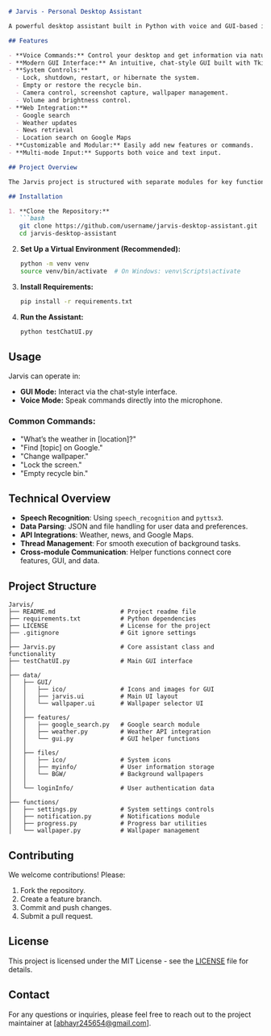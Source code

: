 ```markdown
# Jarvis - Personal Desktop Assistant

A powerful desktop assistant built in Python with voice and GUI-based interactions. Jarvis integrates web search, system automation, multimedia control, and more.

## Features

- **Voice Commands:** Control your desktop and get information via natural voice commands.
- **Modern GUI Interface:** An intuitive, chat-style GUI built with Tkinter.
- **System Controls:**
  - Lock, shutdown, restart, or hibernate the system.
  - Empty or restore the recycle bin.
  - Camera control, screenshot capture, wallpaper management.
  - Volume and brightness control.
- **Web Integration:**
  - Google search
  - Weather updates
  - News retrieval
  - Location search on Google Maps
- **Customizable and Modular:** Easily add new features or commands.
- **Multi-mode Input:** Supports both voice and text input.

## Project Overview

The Jarvis project is structured with separate modules for key functionalities, such as voice commands, GUI control, and web-based interactions, ensuring an organized and scalable codebase.

## Installation

1. **Clone the Repository:**
   ```bash
   git clone https://github.com/username/jarvis-desktop-assistant.git
   cd jarvis-desktop-assistant
   ```
   
2. **Set Up a Virtual Environment (Recommended):**
   ```bash
   python -m venv venv
   source venv/bin/activate  # On Windows: venv\Scripts\activate
   ```

3. **Install Requirements:**
   ```bash
   pip install -r requirements.txt
   ```

4. **Run the Assistant:**
   ```bash
   python testChatUI.py
   ```

## Usage

Jarvis can operate in:
- **GUI Mode:** Interact via the chat-style interface.
- **Voice Mode:** Speak commands directly into the microphone.

### Common Commands:
- "What’s the weather in [location]?"
- "Find [topic] on Google."
- "Change wallpaper."
- "Lock the screen."
- "Empty recycle bin."

## Technical Overview

- **Speech Recognition**: Using `speech_recognition` and `pyttsx3`.
- **Data Parsing**: JSON and file handling for user data and preferences.
- **API Integrations**: Weather, news, and Google Maps.
- **Thread Management**: For smooth execution of background tasks.
- **Cross-module Communication**: Helper functions connect core features, GUI, and data.

## Project Structure

```plaintext
Jarvis/
├── README.md                  # Project readme file
├── requirements.txt           # Python dependencies
├── LICENSE                    # License for the project
├── .gitignore                 # Git ignore settings
│
├── Jarvis.py                  # Core assistant class and functionality
├── testChatUI.py              # Main GUI interface
│
├── data/
│   ├── GUI/
│   │   ├── ico/               # Icons and images for GUI
│   │   ├── jarvis.ui          # Main UI layout
│   │   └── wallpaper.ui       # Wallpaper selector UI
│   │
│   ├── features/
│   │   ├── google_search.py   # Google search module
│   │   ├── weather.py         # Weather API integration
│   │   └── gui.py             # GUI helper functions
│   │
│   ├── files/
│   │   ├── ico/               # System icons
│   │   ├── myinfo/            # User information storage
│   │   └── BGW/               # Background wallpapers
│   │
│   └── loginInfo/             # User authentication data
│
├── functions/
│   ├── settings.py            # System settings controls
│   ├── notification.py        # Notifications module
│   ├── progress.py            # Progress bar utilities
│   └── wallpaper.py           # Wallpaper management
```

## Contributing

We welcome contributions! Please:
1. Fork the repository.
2. Create a feature branch.
3. Commit and push changes.
4. Submit a pull request.

## License

This project is licensed under the MIT License - see the [LICENSE](LICENSE) file for details.

## Contact

For any questions or inquiries, please feel free to reach out to the project maintainer at [abhayr245654@gmail.com].
```
